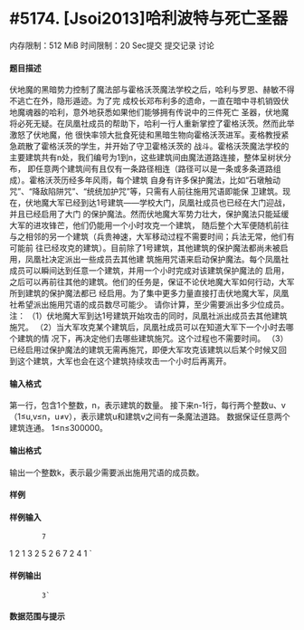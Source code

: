 
# #5174. [Jsoi2013]哈利波特与死亡圣器
内存限制：512 MiB 时间限制：20 Sec提交 提交记录 讨论
#### 题目描述
伏地魔的黑暗势力控制了魔法部与霍格沃茨魔法学校之后，哈利与罗恩、赫敏不得不逃亡在外，隐形遁迹。为了完
成校长邓布利多的遗命，一直在暗中寻机销毁伏地魔魂器的哈利，意外地获悉如果他们能够拥有传说中的三件死亡
圣器，伏地魔将必死无疑。在凤凰社成员的帮助下，哈利一行人重新掌控了霍格沃茨。然而此举激怒了伏地魔，他
很快率领大批食死徒和黑暗生物向霍格沃茨进军。麦格教授紧急疏散了霍格沃茨的学生，并开始了守卫霍格沃茨的
战斗。霍格沃茨魔法学校的主要建筑共有n处，我们编号为1到n，这些建筑间由魔法道路连接，整体呈树状分布，
即任意两个建筑间有且仅有一条路径相连（路径可以是一条或多条道路组成）。霍格沃茨历经多年风雨，每个建筑
自身有许多保护魔法，比如“石墩触动咒”、“降敌陷阱咒”、“统统加护咒”等，只需有人前往施用咒语即能保
卫建筑。现在，伏地魔大军已经到达1号建筑——学校大门，凤凰社成员也已经在大门迎战，并且已经启用了大门
的保护魔法。然而伏地魔大军势力壮大，保护魔法只能延缓大军的进攻锋芒，他们仍能用一个小时攻克一个建筑，
随后整个大军便随机前往与之相邻的另一个建筑（兵贵神速，大军移动过程不需要时间；兵法无常，他们有可能前
往已经攻克的建筑）。目前除了1号建筑，其他建筑的保护魔法都尚未被启用，凤凰社决定派出一些成员去其他建
筑施用咒语来启动保护魔法。每个凤凰社成员可以瞬间达到任意一个建筑，并用一个小时完成对该建筑保护魔法的
启用，之后可以再前往其他的建筑。他们的任务是，保证不论伏地魔大军如何行动，大军所到建筑的保护魔法都已
经启用。为了集中更多力量直接打击伏地魔大军，凤凰社希望派出施用咒语的成员数尽可能少。
请你计算，至少需要派出多少位成员。
注：
（1）伏地魔大军到达1号建筑开始攻击的同时，凤凰社派出成员去其他建筑施咒。
（2）当大军攻克某个建筑后，凤凰社成员可以在知道大军下一个小时去哪个建筑的情
况下，再决定他们去哪些建筑施咒。这个过程也不需要时间。
（3）已经启用过保护魔法的建筑无需再施咒，即便大军攻克该建筑以后某个时候又回
到这个建筑，大军也会在这个建筑持续攻击一个小时后再离开。

#### 输入格式
第一行，包含1个整数，n，表示建筑的数量。
接下来n-1行，每行两个整数u、v（1≤u,v≤n，u≠v），表示建筑u和建筑v之间有一条魔法道路。
数据保证任意两个建筑连通。
1≤n≤300000。

#### 输出格式
输出一个整数k，表示最少需要派出施用咒语的成员数。

#### 样例

#### 样例输入

			7
1 2
1 3
2 5
2 6
7 2
4 1
`
#### 样例输出

			3`
#### 数据范围与提示

